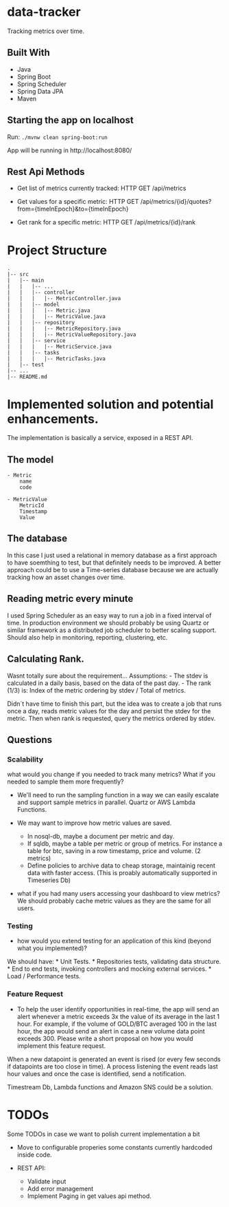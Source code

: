 # data-tracker

 Tracking metrics over time.  

## Built With
- Java
- Spring Boot
- Spring Scheduler
- Spring Data JPA
- Maven

## Starting the app on localhost

Run:
    `./mvnw clean spring-boot:run`

App will be running in http://localhost:8080/

## Rest Api Methods

- Get list of metrics currently tracked:
    HTTP GET /api/metrics

- Get values for a specific metric:
    HTTP GET /api/metrics/{id}/quotes?from={timeInEpoch}&to={timeInEpoch}

- Get rank for a specific metric:
    HTTP GET /api/metrics/{id}/rank


# Project Structure

```
.
|-- src                      
|   |-- main                   
|   |   |-- ...                
|   |   |-- controller             
|   |   |   |-- MetricController.java            
|   |   |-- model
|   |   |   |-- Metric.java
|   |   |   |-- MetricValue.java
|   |   |-- repository                
|   |   |   |-- MetricRepository.java
|   |   |   |-- MetricValueRepository.java
|   |   |-- service                 
|   |   |   |-- MetricService.java           
|   |   |-- tasks        
|   |   |   |-- MetricTasks.java           
|   |-- test                    
|-- ...
|-- README.md
```

# Implemented solution and potential enhancements. 

The implementation is basically a service, exposed in a REST API. 

## The model
    - Metric
        name
        code
        
    - MetricValue
        MetricId
        Timestamp
        Value

## The database
In this case I just used a relational in memory database as a first approach to have soemthing to test, but that definitely needs to be improved.
A better approach could be to use a Time-series database because we are actually tracking how an asset changes over time.

## Reading metric every minute
I used Spring Scheduler as an easy way to run a job in a fixed interval of time.
In production environment we should probably be using Quartz or similar framework as a distributed job scheduler to better scaling support. Should also help in monitoring, reporting, clustering, etc.

## Calculating Rank.
Wasnt totally sure about the requirement...
Assumptions:
    - The stdev is calculated in a daily basis, based on the data of the past day.
    - The rank (1/3) is:
         Index of the metric ordering by stdev / Total of metrics.

Didn´t have time to finish this part, but the idea was to create a job that runs once a day, reads metric values for the day and persist the stdev for the metric.
Then when rank is requested, query the metrics ordered by stdev.


## Questions

### Scalability
what would you change if you needed to track many metrics? What if you needed to sample them more frequently?

- We'll need to run the sampling function in a way we can easily escalate and support sample metrics in parallel. Quartz or AWS Lambda Functions.

- We may want to improve how metric values are saved.
    - In nosql-db, maybe a document per metric and day.
    - If sqldb, maybe a table per metric or group of metrics. For instance a table for btc, saving in a row timestamp, price and volume. (2 metrics)
    - Define policies to archive data to cheap storage, maintainig recent data with faster access.
   (This is proably automatically supported in Timeseries Db)
 
 - what if you had many users accessing your dashboard to view metrics?
    We should probably cache metric values as they are the same for all users. 

### Testing
- how would you extend testing for an application of this kind (beyond what you implemented)?

We should have:
    * Unit Tests.
    * Repositories tests, validating data structure.
    * End to end tests, invoking controllers and mocking external services.
    * Load / Performance tests.


### Feature Request
- To help the user identify opportunities in real-time, the app will send an alert whenever a metric exceeds 3x the value of its average in the last 1 hour. For example, if the volume of GOLD/BTC averaged 100 in the last hour, the app would send an alert in case a new volume data point exceeds 300. Please write a short proposal on how you would implement this feature request.

When a new datapoint is generated an event is rised (or every few seconds if datapoints are too close in time). A process listening the event reads last hour values and once the case is identified, send a notification.

Timestream Db, Lambda functions and Amazon SNS could be a solution.


# TODOs

Some TODOs in case we want to polish current implementation a bit

- Move to configurable properies some constants currently hardcoded inside code.
 
- REST API:
    * Validate input 
    * Add error management
    * Implement Paging in get values api method.

